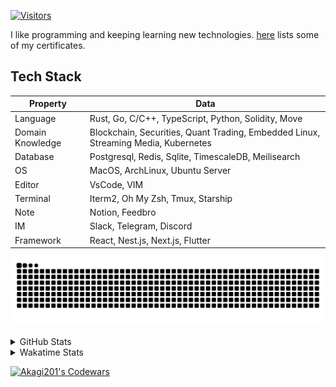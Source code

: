 <!-- markdownlint-disable MD041 MD010 MD033 -->
[![Visitors](https://api.visitorbadge.io/api/daily?path=Akagi201%2FAkagi201&label=Visitors%20Today&countColor=%2337d67a)](https://visitorbadge.io/status?path=Akagi201%2FAkagi201)

I like programming and keeping learning new technologies. [here](https://github.com/Akagi201/blockchain) lists some of my certificates.

## Tech Stack

| Property         	| Data                                                                               	|
|------------------	|------------------------------------------------------------------------------------	|
| Language         	| Rust, Go, C/C++, TypeScript, Python, Solidity, Move                                 |
| Domain Knowledge 	| Blockchain, Securities, Quant Trading, Embedded Linux, Streaming Media, Kubernetes 	|
| Database         	| Postgresql, Redis, Sqlite, TimescaleDB, Meilisearch                                 |
| OS               	| MacOS, ArchLinux, Ubuntu Server                                                     |
| Editor           	| VsCode, VIM                                                                        	|
| Terminal          | Iterm2, Oh My Zsh, Tmux, Starship                                                   |
| Note             	| Notion, Feedbro                                                                    	|
| IM               	| Slack, Telegram, Discord                                                            |
| Framework         | React, Nest.js, Next.js, Flutter                                                   	|

[![github contribution grid snake animation](https://raw.githubusercontent.com/Akagi201/Akagi201/output/github-contribution-grid-snake.svg#gh-light-mode-only)](https://github.com/Akagi201)

<details>
<summary>GitHub Stats</summary>
  <a href="https://github.com/Akagi201"><img alt="Profile Detail" src="https://raw.githubusercontent.com/Akagi201/Akagi201/master/profile-summary-card-output/dracula/0-profile-details.svg" /></a>
  <a href="https://github.com/Akagi201"><img alt="Github Stats" src="https://raw.githubusercontent.com/Akagi201/Akagi201/master/profile-summary-card-output/dracula/3-stats.svg" /></a>
  <a href="https://github.com/Akagi201"><img alt="Lang By Commits" src="https://raw.githubusercontent.com/Akagi201/Akagi201/master/profile-summary-card-output/dracula/2-most-commit-language.svg" /></a>
</details>

<details>
<summary>Wakatime Stats</summary>
<br>

<!--START_SECTION:waka-->
![Code Time](http://img.shields.io/badge/Code%20Time-643%20hrs%2023%20mins-blue)

**I'm a Night 🦉** 

```text
🌞 Morning    23 commits     █░░░░░░░░░░░░░░░░░░░░░░░░   6.39% 
🌆 Daytime    95 commits     ██████░░░░░░░░░░░░░░░░░░░   26.39% 
🌃 Evening    162 commits    ███████████░░░░░░░░░░░░░░   45.0% 
🌙 Night      80 commits     █████░░░░░░░░░░░░░░░░░░░░   22.22%

```
📅 **I'm Most Productive on Tuesday** 

```text
Monday       55 commits     ███░░░░░░░░░░░░░░░░░░░░░░   15.28% 
Tuesday      72 commits     █████░░░░░░░░░░░░░░░░░░░░   20.0% 
Wednesday    37 commits     ██░░░░░░░░░░░░░░░░░░░░░░░   10.28% 
Thursday     45 commits     ███░░░░░░░░░░░░░░░░░░░░░░   12.5% 
Friday       54 commits     ███░░░░░░░░░░░░░░░░░░░░░░   15.0% 
Saturday     52 commits     ███░░░░░░░░░░░░░░░░░░░░░░   14.44% 
Sunday       45 commits     ███░░░░░░░░░░░░░░░░░░░░░░   12.5%

```


📊 **This Week I Spent My Time On** 

```text
⌚︎ Time Zone: Asia/Shanghai

💬 Programming Languages: 
sh                       6 hrs               █████████░░░░░░░░░░░░░░░░   37.5% 
Rust                     5 hrs 22 mins       ████████░░░░░░░░░░░░░░░░░   33.52% 
Bash                     1 hr 10 mins        █░░░░░░░░░░░░░░░░░░░░░░░░   7.28% 
Markdown                 52 mins             █░░░░░░░░░░░░░░░░░░░░░░░░   5.44% 
TypeScript               50 mins             █░░░░░░░░░░░░░░░░░░░░░░░░   5.2%

🔥 Editors: 
VS Code                  9 hrs 31 mins       ██████████████░░░░░░░░░░░   59.38% 
Zsh                      6 hrs               █████████░░░░░░░░░░░░░░░░   37.5% 
Google Calendar          30 mins             ░░░░░░░░░░░░░░░░░░░░░░░░░   3.12%

💻 Operating System: 
Mac                      14 hrs 37 mins      ██████████████████████░░░   91.14% 
Linux                    55 mins             █░░░░░░░░░░░░░░░░░░░░░░░░   5.74% 
Unknown OS               30 mins             ░░░░░░░░░░░░░░░░░░░░░░░░░   3.12%

```

**I Mostly Code in Go** 

```text
Go                       36 repos            ███████████░░░░░░░░░░░░░░   45.57% 
Rust                     17 repos            █████░░░░░░░░░░░░░░░░░░░░   21.52% 
TypeScript               8 repos             ██░░░░░░░░░░░░░░░░░░░░░░░   10.13% 
JavaScript               7 repos             ██░░░░░░░░░░░░░░░░░░░░░░░   8.86% 
Python                   2 repos             ░░░░░░░░░░░░░░░░░░░░░░░░░   2.53%

```



 Last Updated on 20/12/2022 15:35:36 UTC
<!--END_SECTION:waka-->

</details>

<a href="https://www.codewars.com/users/Akagi201"><img alt="Akagi201's Codewars" src="https://www.codewars.com/users/Akagi201/badges/small"></a>
